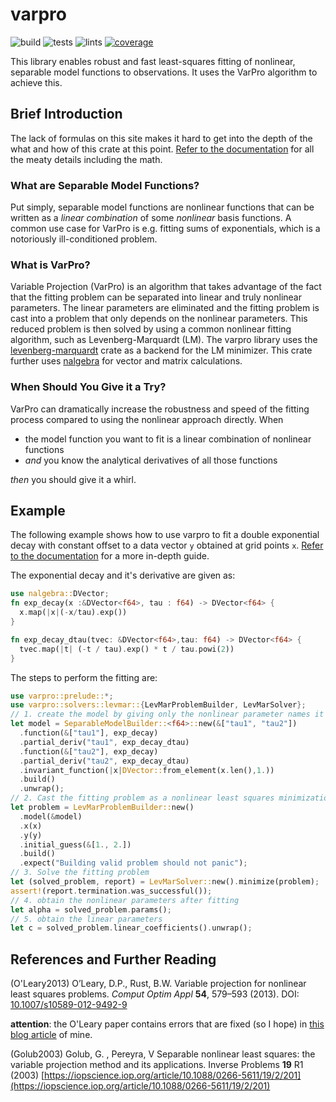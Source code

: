 # varpro

![build](https://github.com/geo-ant/varpro/workflows/build/badge.svg?branch=main)
![tests](https://github.com/geo-ant/varpro/workflows/tests/badge.svg?branch=main)
![lints](https://github.com/geo-ant/varpro/workflows/lints/badge.svg?branch=main)
[![coverage](https://coveralls.io/repos/github/geo-ant/varpro/badge.svg?branch=)](https://coveralls.io/github/geo-ant/varpro?branch=)

This library enables robust and fast least-squares fitting of nonlinear, separable model functions to observations. It uses the VarPro algorithm to achieve this.

## Brief Introduction
The lack of formulas on this site makes it hard to get into the depth of the what and how of this crate at this point. [Refer to the documentation](https://docs.rs/varpro/) for all the meaty details including the math.

### What are Separable Model Functions?
Put simply, separable model functions are nonlinear functions that can be written as a *linear combination* of some *nonlinear* basis functions. A common use case for VarPro is e.g. fitting sums of exponentials, which is a notoriously ill-conditioned problem.

### What is VarPro?
Variable Projection (VarPro) is an algorithm that takes advantage of the fact that the fitting problem can be separated into linear and truly nonlinear parameters. The linear parameters are eliminated and the fitting problem is cast into a problem that only depends on the nonlinear parameters. This reduced problem is then solved by using a common nonlinear fitting algorithm, such as Levenberg-Marquardt (LM). The varpro library uses the [levenberg-marquardt](https://crates.io/crates/levenberg-marquardt) crate as a backend for the LM minimizer. This crate further uses [nalgebra](https://crates.io/crates/nalgebra) for vector and matrix calculations.

### When Should You Give it a Try?
VarPro can dramatically increase the robustness and speed of the fitting process compared to using the nonlinear approach directly. When
* the model function you want to fit is a linear combination of nonlinear functions
* *and* you know the analytical derivatives of all those functions

*then* you should give it a whirl.

## Example
The following example shows how to use varpro to fit a double exponential decay with constant offset to a data vector `y` obtained at grid points `x`. [Refer to the documentation](https://docs.rs/varpro/) for a more in-depth guide.

The exponential decay and it's derivative are given as:

```rust
use nalgebra::DVector;
fn exp_decay(x :&DVector<f64>, tau : f64) -> DVector<f64> {
  x.map(|x|(-x/tau).exp())
}

fn exp_decay_dtau(tvec: &DVector<f64>,tau: f64) -> DVector<f64> {
  tvec.map(|t| (-t / tau).exp() * t / tau.powi(2))
}
```

The steps to perform the fitting are:

```rust
use varpro::prelude::*;
use varpro::solvers::levmar::{LevMarProblemBuilder, LevMarSolver};
// 1. create the model by giving only the nonlinear parameter names it depends on
let model = SeparableModelBuilder::<f64>::new(&["tau1", "tau2"])
  .function(&["tau1"], exp_decay)
  .partial_deriv("tau1", exp_decay_dtau)
  .function(&["tau2"], exp_decay)
  .partial_deriv("tau2", exp_decay_dtau)
  .invariant_function(|x|DVector::from_element(x.len(),1.))
  .build()
  .unwrap();
// 2. Cast the fitting problem as a nonlinear least squares minimization problem
let problem = LevMarProblemBuilder::new()
  .model(&model)
  .x(x)
  .y(y)
  .initial_guess(&[1., 2.])
  .build()
  .expect("Building valid problem should not panic");
// 3. Solve the fitting problem
let (solved_problem, report) = LevMarSolver::new().minimize(problem);
assert!(report.termination.was_successful());
// 4. obtain the nonlinear parameters after fitting
let alpha = solved_problem.params();
// 5. obtain the linear parameters
let c = solved_problem.linear_coefficients().unwrap();
```

## References and Further Reading
(O'Leary2013) O’Leary, D.P., Rust, B.W. Variable projection for nonlinear least squares problems. *Comput Optim Appl* **54**, 579–593 (2013). DOI: [10.1007/s10589-012-9492-9](https://doi.org/10.1007/s10589-012-9492-9)

**attention**: the O'Leary paper contains errors that are fixed (so I hope) in [this blog article](https://geo-ant.github.io/blog/2020/variable-projection-part-1-fundamentals/) of mine.

(Golub2003) Golub, G. , Pereyra, V Separable nonlinear least squares: the variable projection method and its applications. Inverse Problems **19** R1 (2003) [https://iopscience.iop.org/article/10.1088/0266-5611/19/2/201](https://iopscience.iop.org/article/10.1088/0266-5611/19/2/201)
